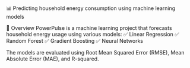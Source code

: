 📊 Predicting household energy consumption using machine learning models

📌 Overview
PowerPulse is a machine learning project that forecasts household energy usage using various models:
✅ Linear Regression
✅ Random Forest
✅ Gradient Boosting
✅ Neural Networks

The models are evaluated using Root Mean Squared Error (RMSE), Mean Absolute Error (MAE), and R-squared. 

